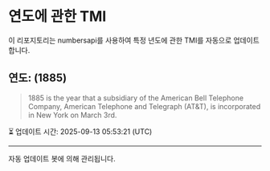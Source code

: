 
# 연도에 관한 TMI

이 리포지토리는 numbersapi를 사용하여 특정 년도에 관한 TMI를 자동으로 업데이트합니다.

## 연도: (1885)
> 1885 is the year that a subsidiary of the American Bell Telephone Company, American Telephone and Telegraph (AT&T), is incorporated in New York on March 3rd.

⏳ 업데이트 시간: 2025-09-13 05:53:21 (UTC)

---
자동 업데이트 봇에 의해 관리됩니다.
